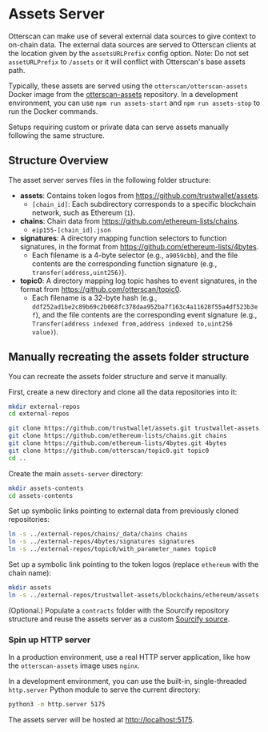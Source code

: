 # Assets Server

Otterscan can make use of several external data sources to give context to on-chain data. The external data sources are served to Otterscan clients at the location given by the `assetsURLPrefix` config option.  Note: Do not set `assetURLPrefix` to `/assets` or it will conflict with Otterscan's base assets path.

Typically, these assets are served using the `otterscan/otterscan-assets` Docker image from the [otterscan-assets](https://github.com/otterscan/otterscan-assets) repository. In a development environment, you can use `npm run assets-start` and `npm run assets-stop` to run the Docker commands.

Setups requiring custom or private data can serve assets manually following the same structure.

## Structure Overview

The asset server serves files in the following folder structure:

* **assets**: Contains token logos from <https://github.com/trustwallet/assets>.
  * `[chain_id]`: Each subdirectory corresponds to a specific blockchain network, such as Ethereum (`1`).
* **chains**: Chain data from <https://github.com/ethereum-lists/chains>.
  * `eip155-[chain_id].json`
* **signatures**: A directory mapping function selectors to function signatures, in the format from <https://github.com/ethereum-lists/4bytes>.
  * Each filename is a 4-byte selector (e.g., `a9059cbb`), and the file contents are the corresponding function signature (e.g., `transfer(address,uint256)`).
* **topic0**: A directory mapping log topic hashes to event signatures, in the format from <https://github.com/otterscan/topic0>.
  * Each filename is a 32-byte hash (e.g., `ddf252ad1be2c89b69c2b068fc378daa952ba7f163c4a11628f55a4df523b3ef`), and the file contents are the corresponding event signature (e.g., `Transfer(address indexed from,address indexed to,uint256 value)`).

## Manually recreating the assets folder structure

You can recreate the assets folder structure and serve it manually.

First, create a new directory and clone all the data repositories into it:
```bash
mkdir external-repos
cd external-repos

git clone https://github.com/trustwallet/assets.git trustwallet-assets
git clone https://github.com/ethereum-lists/chains.git chains
git clone https://github.com/ethereum-lists/4bytes.git 4bytes
git clone https://github.com/otterscan/topic0.git topic0
cd ..
```

Create the main `assets-server` directory:

```bash
mkdir assets-contents
cd assets-contents
```

Set up symbolic links pointing to external data from previously cloned repositories:

```bash
ln -s ../external-repos/chains/_data/chains chains
ln -s ../external-repos/4bytes/signatures signatures
ln -s ../external-repos/topic0/with_parameter_names topic0
```

Set up a symbolic link pointing to the token logos (replace `ethereum` with the chain name):
```bash
mkdir assets
ln -s ../external-repos/trustwallet-assets/blockchains/ethereum/assets ./assets/1
```

(Optional.) Populate a `contracts` folder with the Sourcify repository structure and reuse the assets server as a custom [Sourcify source](../contract-verification/self-hosted-sourcify/setup.md#otterscan-configuration).

### Spin up HTTP server

In a production environment, use a real HTTP server application, like how the `otterscan-assets` image uses `nginx`.

In a development environment, you can use the built-in, single-threaded `http.server` Python module to serve the current directory:

```bash
python3 -m http.server 5175
```

The assets server will be hosted at <http://localhost:5175>.
